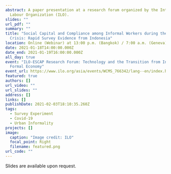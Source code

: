 ```yaml
---
abstract: A paper presentation at a research forum organized by the International
  Labour Organization (ILO).
slides: ""
url_pdf: ""
summary: ""
title: "Social Capital and Compliance among Informal Workers during the Covid-19
  Crisis: Rapid Survey Evidence from Indonesia"
location: Online (Webinar) at 13:00 p.m. (Bangkok) / 7:00 a.m. (Geneva)
date: 2021-01-18T14:00:00.000Z
date_end: 2021-01-19T16:00:00.000Z
all_day: true
event: "ILO-ESCAP Research Forum: Technology and the Transition from Informal to
  Formal Economy"
event_url: https://www.ilo.org/asia/events/WCMS_766342/lang--en/index.htm
featured: true
authors: []
url_video: ""
url_slides: ""
address: []
links: []
publishDate: 2021-02-03T18:10:35.260Z
tags:
  - Survey Experiment
  - Covid-19
  - Urban Informality
projects: []
image:
  caption: "Image credit: ILO"
  focal_point: Right
  filename: featured.png
url_code: ""
---
```


Slides are available upon request.
